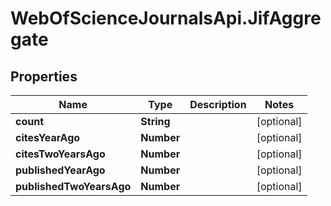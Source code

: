 # WebOfScienceJournalsApi.JifAggregate

## Properties

Name | Type | Description | Notes
------------ | ------------- | ------------- | -------------
**count** | **String** |  | [optional] 
**citesYearAgo** | **Number** |  | [optional] 
**citesTwoYearsAgo** | **Number** |  | [optional] 
**publishedYearAgo** | **Number** |  | [optional] 
**publishedTwoYearsAgo** | **Number** |  | [optional] 



